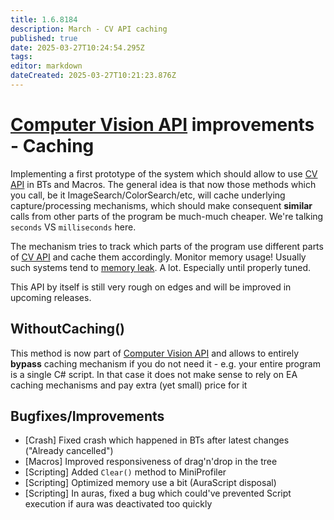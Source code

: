 ```yaml
---
title: 1.6.8184
description: March - CV API caching
published: true
date: 2025-03-27T10:24:54.295Z
tags: 
editor: markdown
dateCreated: 2025-03-27T10:21:23.876Z
---
```


# [Computer Vision API](https://wiki.eyeauras.net/en/scripting/api/IComputerVisionExperimentalScriptingApi) improvements - Caching
Implementing a first prototype of the system which should allow to use [CV API](https://wiki.eyeauras.net/en/scripting/api/IComputerVisionExperimentalScriptingApi) in BTs and Macros. The general idea is that now those methods which you call, be it ImageSearch/ColorSearch/etc, will cache underlying capture/processing mechanisms, which should make consequent **similar** calls from other parts of the program be much-much cheaper. We're talking `seconds` VS `milliseconds` here. 

The mechanism tries to track which parts of the program use different parts of [CV API](https://wiki.eyeauras.net/en/scripting/api/IComputerVisionExperimentalScriptingApi) and cache them accordingly. Monitor memory usage! Usually such systems tend to [memory leak](https://en.wikipedia.org/wiki/Memory_leak). A lot. Especially until properly tuned. 

This API by itself is still very rough on edges and will be improved in upcoming releases. 


## WithoutCaching()
This method is now part of [Computer Vision API](https://wiki.eyeauras.net/en/scripting/api/IComputerVisionExperimentalScriptingApi) and allows to entirely **bypass** caching mechanism if you do not need it - e.g. your entire program is a single C# script. In that case it does not make sense to rely on EA caching mechanisms and pay extra (yet small) price for it

## Bugfixes/Improvements
- [Crash] Fixed crash which happened in BTs after latest changes ("Already cancelled") 
- [Macros] Improved responsiveness of drag'n'drop in the tree
- [Scripting] Added `Clear()` method to MiniProfiler
- [Scripting] Optimized memory use a bit (AuraScript disposal)
- [Scripting] In auras, fixed a bug which could've prevented Script execution if aura was deactivated too quickly


